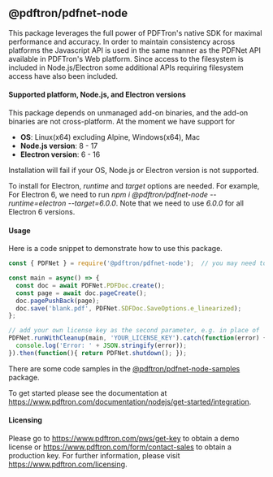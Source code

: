 ## @pdftron/pdfnet-node

This package leverages the full power of PDFTron's native SDK for maximal performance and accuracy. In order to maintain consistency across platforms the Javascript API is used in the same manner as the PDFNet API available in PDFTron's Web platform. Since access to the filesystem is included in Node.js/Electron some additional APIs requiring filesystem access have also been included.

#### Supported platform, Node.js, and Electron versions
This package depends on unmanaged add-on binaries, and the add-on binaries are not cross-platform. At the moment we have support for
  * **OS**: Linux(x64) excluding Alpine, Windows(x64), Mac
  * **Node.js version**: 8 - 17
  * **Electron version**: 6 - 16
 
Installation will fail if your OS, Node.js or Electron version is not supported.

To install for Electron, *runtime* and *target* options are needed. For example, For Electron 6, we need to run  *npm i @pdftron/pdfnet-node --runtime=electron --target=6.0.0*. Note that we need to use *6.0.0* for all Electron 6 versions.

#### Usage
Here is a code snippet to demonstrate how to use this package.
```javascript
const { PDFNet } = require('@pdftron/pdfnet-node');  // you may need to set up NODE_PATH environment variable to make this work.

const main = async() => {
  const doc = await PDFNet.PDFDoc.create();
  const page = await doc.pageCreate();
  doc.pagePushBack(page);
  doc.save('blank.pdf', PDFNet.SDFDoc.SaveOptions.e_linearized);
};

// add your own license key as the second parameter, e.g. in place of 'YOUR_LICENSE_KEY'.
PDFNet.runWithCleanup(main, 'YOUR_LICENSE_KEY').catch(function(error) {
  console.log('Error: ' + JSON.stringify(error));
}).then(function(){ return PDFNet.shutdown(); });
```

There are some code samples in the [@pdftron/pdfnet-node-samples](https://www.npmjs.com/package/@pdftron/pdfnet-node-samples) package.

To get started please see the documentation at https://www.pdftron.com/documentation/nodejs/get-started/integration.

#### Licensing
Please go to https://www.pdftron.com/pws/get-key to obtain a demo license or https://www.pdftron.com/form/contact-sales to obtain a production key. For further information, please visit https://www.pdftron.com/licensing.